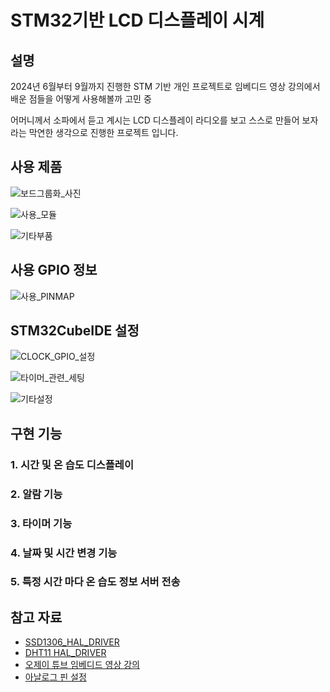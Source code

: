 # STM32기반 LCD 디스플레이 시계


## 설명
2024년 6월부터 9월까지 진행한 STM 기반 개인 프로젝트로 임베디드 영상 강의에서 배운 점들을 어떻게 사용해볼까 고민 중


어머니께서 소파에서 듣고 계시는 LCD 디스플레이 라디오를 보고 스스로 만들어 보자라는 막연한 생각으로 진행한 프로젝트 입니다.



## 사용 제품


![보드그룹화_사진](https://github.com/user-attachments/assets/936379c0-c5d3-48db-a121-b4015b2d927f)


![사용_모듈](https://github.com/user-attachments/assets/fb7488c1-16f5-43ae-ba2f-76ebc3f4b71c)


![기타부품](https://github.com/user-attachments/assets/5b4a4c84-79b7-4921-be3f-e18c5f8436e6)


## 사용 GPIO 정보


![사용_PINMAP](https://github.com/user-attachments/assets/2f230065-4447-43e0-a4dd-ef5cd405e776)



## STM32CubeIDE 설정


![CLOCK_GPIO_설정](https://github.com/user-attachments/assets/03a5f8ba-77f3-4d87-8d2e-c407ccdb8c7c)


![타이머_관련_세팅](https://github.com/user-attachments/assets/f3de5be4-b863-47bc-ab58-6ebb60e6d112)


![기타설정](https://github.com/user-attachments/assets/dd709b76-6012-4a52-bdb3-c7dd5fd9579a)




## 구현 기능

### 1. 시간 및 온 습도 디스플레이
### 2. 알람 기능
### 3. 타이머 기능
### 4. 날짜 및 시간 변경 기능
### 5. 특정 시간 마다 온 습도 정보 서버 전송



## 참고 자료

- [SSD1306_HAL_DRIVER](https://github.com/SL-RU/stm32libs/tree/master)
- [DHT11 HAL_DRIVER](https://github.com/mesutkilic/DHT11-STM32-Library)
- [오제이 튜브 임베디드 영상 강의](https://www.youtube.com/playlist?list=PLz--ENLG_8TNjRg1OtyFBvUyV4PHaKwmu)
- [아날로그 핀 설정](https://m.blog.naver.com/sinbong3/222072690691)
